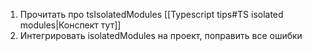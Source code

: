 1) Прочитать про tsIsolatedModules [[Typescript tips#TS isolated modules|Конспект тут]]
2) Интегрировать isolatedModules на проект, поправить все ошибки 
